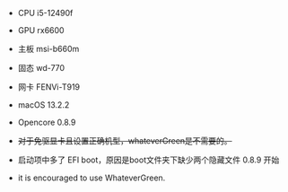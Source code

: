 * CPU i5-12490f
* GPU rx6600
* 主板 msi-b660m
* 固态 wd-770
* 网卡 FENVi-T919



* macOS 13.2.2
* Opencore 0.8.9



* ~~对于免驱显卡且设置正确机型，whateverGreen是不需要的。~~

* 启动项中多了 EFI boot，原因是boot文件夹下缺少两个隐藏文件 0.8.9 开始

* it is encouraged to use WhateverGreen.

